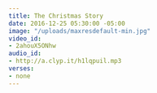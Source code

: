 ```yaml
---
title: The Christmas Story
date: 2016-12-25 05:30:00 -05:00
image: "/uploads/maxresdefault-min.jpg"
video_id:
- 2ahouX5ONhw
audio_id:
- http://a.clyp.it/h1lqpuil.mp3
verses:
- none
---
```


